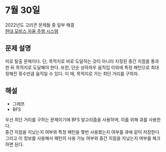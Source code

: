 # 7월 30일

2022년도 고리콘 문제들 중 일부 해결  
[현대 모비스 자율 주행 시스템](https://www.acmicpc.net/problem/25969)  

## 문제 설명
미로 탈출 문제이다. 단, 목적지로 바로 도달하는 것이 아니라 지정된 중간 지점을 통과한 뒤 목적지로 도달해야 한다. 또한, 단순 상하좌우 움직임 이외에 특정 패턴으로 최대 정해진 횟수만큼 움직일 수 있다. 이 때, 목적지로 가는 최단 거리를 구하자.

## 해설
- 그래프
- BFS

우선 최단 거리를 구하는 문제이기에 BFS 알고리즘을 사용하며, 이를 위해 큐를 사용한다.  
중간 지점을 지났는지 여부와 특정 패턴을 몇번 사용했는지 여부를 큐에 같이 저장한다. 그리고 이 정보를 사용해서 패턴의 사용 가능 여부와 중간 지점을 지났는지 여부를 체크하면 된다.